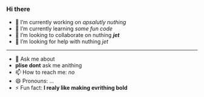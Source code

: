 ### Hi there


- 🔭 I’m currently working on *apsalutly nuthing*
- 🌱 I’m currently learning *some fun code*
- 👯 I’m looking to collaborate on nuthing *__jet__*
- 🤔 I’m looking for help with nuthing *jet*
---
- 💬 Ask me about
- **plise dont** ask me anithing
- 📫 How to reach me: _no_
- 😄 Pronouns: ...
- ⚡ Fun fact: **I realy like making evrithing bold**

